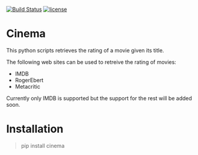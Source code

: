 [![Build Status](https://travis-ci.org/meysammahfouzi/cinema.svg?branch=master)](https://travis-ci.org/meysammahfouzi/cinema)
[![license](https://img.shields.io/github/license/mashape/apistatus.svg)]()
# Cinema
This python scripts retrieves the rating of a movie given its title.

The following web sites can be used to retreive the rating of movies:

- IMDB 
- RogerEbert 
- Metacritic

Currently only IMDB is supported but the support for the rest will be added soon.

# Installation
> pip install cinema
